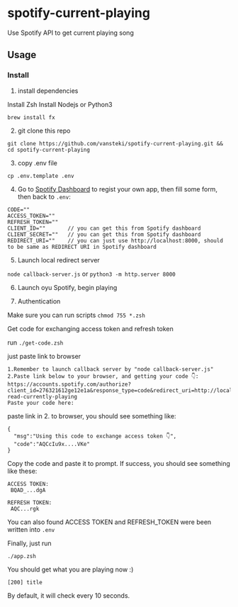# spotify-current-playing
Use Spotify API to get current playing song

## Usage 

### Install

1. install dependencies

Install Zsh
Install Nodejs or Python3

`brew install fx`

2. git clone this repo

`git clone https://github.com/vansteki/spotify-current-playing.git && cd spotify-current-playing`

3. copy .env file

`cp .env.template .env`

4. Go to [Spotify Dashboard](https://developer.spotify.com/dashboard/login) to regist your own app, then fill some form, then back to `.env`:

```
CODE=""
ACCESS_TOKEN=""
REFRESH_TOKEN=""
CLIENT_ID=""       // you can get this from Spotify dashboard
CLIENT_SECRET=""   // you can get this from Spotify dashboard
REDIRECT_URI=""    // you can just use http://localhost:8000, should to be same as REDIRECT URI in Spotify dashboard 
```

5. Launch local redirect server

`node callback-server.js` or `python3 -m http.server 8000`

6. Launch oyu Spotify, begin playing

7. Authentication

Make sure you can run scripts
`chmod 755 *.zsh`

Get code for exchanging access token and refresh token

run `./get-code.zsh`

just paste link to browser

```
1.Remember to launch callback server by "node callback-server.js"
2.Paste link below to your browser, and getting your code 👇:
https://accounts.spotify.com/authorize?client_id=276321612ge12e1a&response_type=code&redirect_uri=http://localhost:8000/callback&scope=user-read-currently-playing
Paste your code here:
```

paste link in 2. to browser, you should see something like:
```
{
  "msg":"Using this code to exchange access token 👇",
  "code":"AQCcIu9x....VKe"
}
```

Copy the code and paste it to prompt.
If success, you should see something like these:

```
ACCESS TOKEN:
 BQAD_...dgA

REFRESH TOKEN:
 AQC...rgk
```
You can also found ACCESS TOKEN and REFRESH_TOKEN were been written into `.env`

Finally, just run

`./app.zsh`

You should get what you are playing now :)

```
[200] title
```

By default, it will check every 10 seconds.
